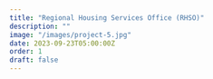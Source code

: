 ```yaml
---
title: "Regional Housing Services Office (RHSO)"
description: ""
image: "/images/project-5.jpg"
date: 2023-09-23T05:00:00Z
order: 1
draft: false
---
```


